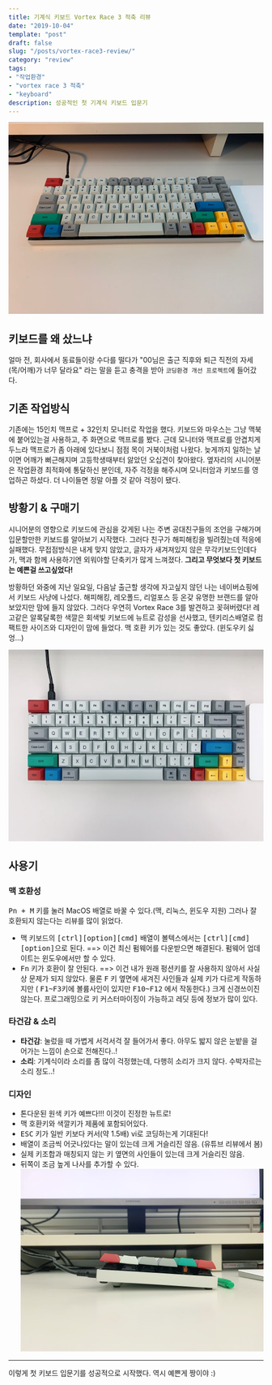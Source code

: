 ```yaml
---
title: 기계식 키보드 Vortex Race 3 적축 리뷰
date: "2019-10-04"
template: "post"
draft: false
slug: "/posts/vortex-race3-review/"
category: "review"
tags:
- "작업환경"
- "vortex race 3 적축"
- "keyboard"
description: 성공적인 첫 기계식 키보드 입문기
---
```

![](/media/vortex-race3-1.jpeg)
## 키보드를 왜 샀느냐
얼마 전, 회사에서 동료들이랑 수다를 떨다가 "00님은 출근 직후와 퇴근 직전의 자세(목/어깨)가 너무 달라요" 라는 말을 듣고 충격을 받아 `코딩환경 개선 프로젝트`에 들어갔다. 

## 기존 작업방식
기존에는 15인치 맥프로 + 32인치 모니터로 작업을 했다. 키보드와 마우스는 그냥 맥북에 붙어있는걸 사용하고, 주 화면으로 맥프로를 봤다. 근데 모니터와 맥프로를 안겹치게 두느라 맥프로가 좀 아래에 있다보니 점점 목이 거북이처럼 나왔다. 늦게까지 일하는 날이면 어깨가 뻐근해지며 고등학생때부터 앓았던 오십견이 찾아왔다. 옆자리의 시니어분은 작업환경 최적화에 통달하신 분인데, 자주 걱정을 해주시며 모니터암과 키보드를 영업하곤 하셨다. 더 나이들면 정말 아플 것 같아 걱정이 됐다.

## 방황기 & 구매기
시니어분의 영향으로 키보드에 관심을 갖게된 나는 주변 공대친구들의 조언을 구해가며 입문할만한 키보드를 알아보기 시작했다. 그러다 친구가 해피해킹을 빌려줬는데 적응에 실패했다. 무접점방식은 내게 맞지 않았고, 글자가 새겨져있지 않은 무각키보드인데다가, 맥과 함께 사용하기엔 외워야할 단축키가 많게 느껴졌다. **그리고 무엇보다 첫 키보드는 예쁜걸 쓰고싶었다!**

방황하던 와중에 지난 일요일, 다음날 출근할 생각에 자고싶지 않던 나는 네이버쇼핑에서 키보드 사냥에 나섰다. 해피해킹, 레오폴드, 리얼포스 등 온갖 유명한 브랜드를 알아보았지만 맘에 들지 않았다. 그러다 우연히 Vortex Race 3를 발견하고 꽂혀버렸다! 레고같은 알록달록한 색깔은 회색빛 키보드에 뉴트로 감성을 선사했고, 텐키리스배열로 컴팩트한 사이즈와 디자인이 맘에 들었다. 맥 호환 키가 있는 것도 좋았다. (윈도우키 싫엉...)

![](/media/vortex-race3-2.jpeg)

## 사용기
### 맥 호환성
<kbd>Pn + M</kbd> 키를 눌러 MacOS 배열로 바꿀 수 있다.(맥, 리눅스, 윈도우 지원) 그러나 잘 호환되지 않는다는 리뷰를 많이 읽었다.
- 맥 키보드의 <kbd>[ctrl][option][cmd]</kbd> 배열이 볼텍스에서는 <kbd>[ctrl][cmd][option]</kbd>으로 된다. ==> 이건 최신 펌웨어를 다운받으면 해결된다. 펌웨어 업데이트는 윈도우에서만 할 수 있다. 
- <kbd>Fn</kbd> 키가 호환이 잘 안된다. ==> 이건 내가 원래 펑션키를 잘 사용하지 않아서 사실상 문제가 되지 않았다. 물론 <kbd>F</kbd> 키 옆면에 새겨진 사인들과 실제 키가 다르게 작동하지만 ( <kbd>F1~F3</kbd>키에 볼륨사인이 있지만 <kbd>F10~F12</kbd> 에서 작동한다.) 크게 신경쓰이진 않는다. 프로그래밍으로 키 커스터마이징이 가능하고 레딧 등에 정보가 많이 있다.

### 타건감 & 소리
- **타건감**: 눌렀을 때 가볍게 서걱서걱 잘 들어가서 좋다. 아무도 밟지 않은 눈밭을 걸어가는 느낌이 손으로 전해진다..! 
- **소리**: 기계식이라 소리를 좀 많이 걱정했는데, 다행히 소리가 크지 않다. 수박자르는 소리 정도..!

### 디자인
- 톤다운된 원색 키가 예쁘다!!! 이것이 진정한 뉴트로!
- 맥 호환키와 색깔키가 제품에 포함되어있다.
- <kbd>ESC</kbd> 키가 일반 키보다 커서(약 1.5배) vi로 코딩하는게 기대된다!
- 배열이 조금씩 어긋나있다는 말이 있는데 크게 거슬리진 않음. (유튜브 리뷰에서 봄)
- 실제 키조합과 매칭되지 않는 키 옆면의 사인들이 있는데 크게 거슬리진 않음.
- 뒤쪽이 조금 높게 나사를 추가할 수 있다. 
![](/media/vortex-race3-side.jpeg)


---

이렇게 첫 키보드 입문기를 성공적으로 시작했다. 역시 예쁜게 짱이야 :)
